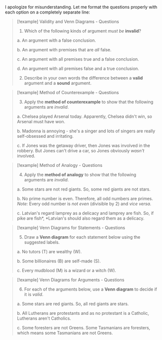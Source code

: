 I apologize for misunderstanding. Let me format the questions properly with each option on a completely separate line:

> [!example] Validity and Venn Diagrams - Questions
> 
> 1. Which of the following kinds of argument _must be_ **invalid**?
> 
> a. An argument with a false conclusion.
> 
> b. An argument with premises that are _all_ false.
> 
> c. An argument with all premises true and a false conclusion.
> 
> d. An argument with all premises false and a true conclusion.
> 
> 2. Describe in your own words the difference between a **valid** argument and a **sound** argument.

> [!example] Method of Counterexample - Questions
> 
> 3. Apply the **method of counterexample** to show that the following arguments are _invalid_.
> 
> a. Chelsea played Arsenal today. Apparently, Chelsea didn't win, so Arsenal must have won.
> 
> b. Madonna is annoying - she's a singer and lots of singers are really self-obsessed and irritating.
> 
> c. If Jones was the getaway driver, then Jones was involved in the robbery. But Jones can't drive a car, so Jones obviously _wasn't_ involved.

> [!example] Method of Analogy - Questions
> 
> 4. Apply the **method of analogy** to show that the following arguments are _invalid_.
> 
> a. Some stars are not red giants. So, some red giants are not stars.
> 
> b. No prime number is even. Therefore, all odd numbers are primes. _Note:_ Every odd number is _not even_ (divisible by 2) and _vice versa_.
> 
> c. Latvian's regard lamprey as a delicacy and lamprey are fish. So, if pike are fish*, *Latvian's should also regard them as a delicacy.

> [!example] Venn Diagrams for Statements - Questions
> 
> 5. Draw a **Venn diagram** for each statement below using the suggested labels.
> 
> a. No tutors (T) are wealthy (W).
> 
> b. Some billionaires (B) are self-made (S).
> 
> c. Every mudblood (M) is a wizard or a witch (W).

> [!example] Venn Diagrams for Arguments - Questions
> 
> 6. For each of the arguments below, use a **Venn diagram** to decide if it is _valid_.
> 
> a. Some stars are red giants. So, all red giants are stars.
> 
> b. All Lutherans are protestants and as no protestant is a Catholic, Lutherans aren't Catholics.
> 
> c. Some foresters are not Greens. Some Tasmanians are foresters, which means some Tasmanians are not Greens.
